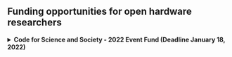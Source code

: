 ## Funding opportunities for open hardware researchers

<details>
  <summary><b>Code for Science and Society - 2022 Event Fund (Deadline January 18, 2022)</b></summary>
  
<br>The Event Fund, established in 2020, offers grant funding (up to 20K USD), a cohort-based networking experience, and training opportunities for event organizers in data science (expansively defined) to support the building of new relations.<br><br>
  
Applications should demonstrate the educational and scientific purposes of the proposed event (or series of events) and specifically how it advances Code for Science & Society’s goal to create inclusive knowledge-sharing spaces and support the development of diverse leaders. Proposals should also demonstrate how their proposed format (virtual, in-person, hybrid) aligns with their proposed event goals. We aim to invest in emerging or established events that demonstrate a commitment to making science inclusive and accessible.<br><br>

Applications from all parts of the globe are encouraged, as well as proposals for events held in non-English languages. Applicants are encouraged to make use of resources that provide information on and support for best practices in conference planning and to review guidance on a strong application and frequently asked questions about the application process.<br><br>
    
More information: <a href="https://blog.codeforscience.org/launching-the-2022-event-fund-request-for-proposals/">(https://blog.codeforscience.org/launching-the-2022-event-fund-request-for-proposals/</a>

</details>
